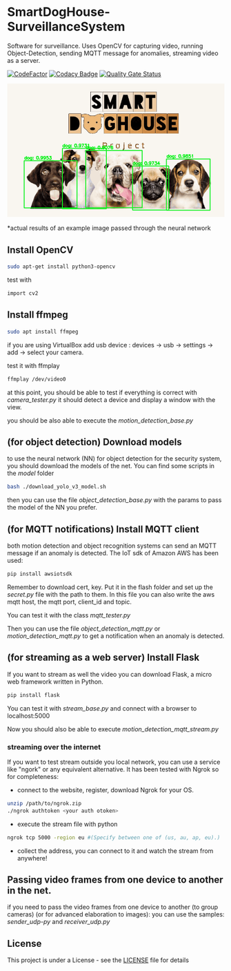 # SmartDogHouse-SurveillanceSystem
Software for surveillance. Uses OpenCV for capturing video, running Object-Detection, sending MQTT message for anomalies, streaming video as a server.

[![CodeFactor](https://www.codefactor.io/repository/github/smartdoghouse/smartdoghouse-surveillancesystem/badge/main)](https://www.codefactor.io/repository/github/smartdoghouse/smartdoghouse-surveillancesystem/overview/main)
[![Codacy Badge](https://app.codacy.com/project/badge/Grade/5f6e14e8fd044111bf58ff93cfbba145)](https://www.codacy.com/gh/SmartDogHouse/SmartDogHouse-SurveillanceSystem/dashboard?utm_source=github.com&amp;utm_medium=referral&amp;utm_content=SmartDogHouse/SmartDogHouse-SurveillanceSystem&amp;utm_campaign=Badge_Grade)
[![Quality Gate Status](https://sonarcloud.io/api/project_badges/measure?project=SmartDogHouse_SmartDogHouse-SurveillanceSystem&metric=alert_status)](https://sonarcloud.io/dashboard?id=SmartDogHouse_SmartDogHouse-SurveillanceSystem)

![smart doghouse logo](./src/main/python/output/dogs_S.png "Smart DogHouse Logo")

*actual results of an example image passed through the neural network

## Install OpenCV
```bash
sudo apt-get install python3-opencv
```

test with
```bash
import cv2
```
## Install ffmpeg
```bash
sudo apt install ffmpeg
```

if you are using VirtualBox add usb device :
devices -> usb -> settings -> add -> select your camera.

test it with ffmplay
```bash
ffmplay /dev/video0
```

at this point, you should be able to test if everything is correct with _camera_tester.py_
it should detect a device and display a window with the view. 

you should be also able to execute the _motion_detection_base.py_

## (for object detection) Download models
to use the neural network (NN) for object detection for the security system,
you should download the models of the net. You can find some scripts in the _model_ folder
```bash
bash ./download_yolo_v3_model.sh
```
then you can use the file _object_detection_base.py_ with the params to pass the model of the NN you prefer.

## (for MQTT notifications) Install MQTT client
both motion detection and object recognition systems can send an MQTT message if an anomaly is detected.
The IoT sdk of Amazon AWS has been used:
```bash
pip install awsiotsdk
```
Remember to download cert, key. Put it in the flash folder and set up the _secret.py_ file with the path to them.
In this file you can also write the aws  mqtt host, the mqtt port, client_id and topic.

You can test it with the class _mqtt_tester.py_

Then you can use the file _object_detection_mqtt.py_ or _motion_detection_mqtt.py_ to get a notification when an anomaly is detected.

## (for streaming as a web server) Install Flask
If you want to stream as well the video you can download Flask, a micro web framework written in Python.
```bash
pip install flask
```
You can test it with _stream_base.py_ and connect with a browser to localhost:5000

Now you should also be able to execute _motion_detection_mqtt_stream.py_
### streaming over the internet
If you want to test stream outside you local network, you can use a service like "ngork" or any equivalent alternative.
It has been tested with Ngrok so for completeness:
- connect to the website, register, download Ngrok for your OS.
```bash
unzip /path/to/ngrok.zip
./ngrok authtoken <your auth otoken>
```
- execute the stream file with python
```bash
ngrok tcp 5000 -region eu #(Specify between one of (us, au, ap, eu).)
```
- collect the address, you can connect to it and watch the stream from anywhere!

## Passing video frames from one device to another in the net.
if you need to pass the video frames from one device to another (to group cameras) (or for advanced elaboration to images):
you can use the samples: _sender_udp-py_ and _receiver_udp.py_

## License

This project is under a License - see the [LICENSE](LICENSE) file for details
